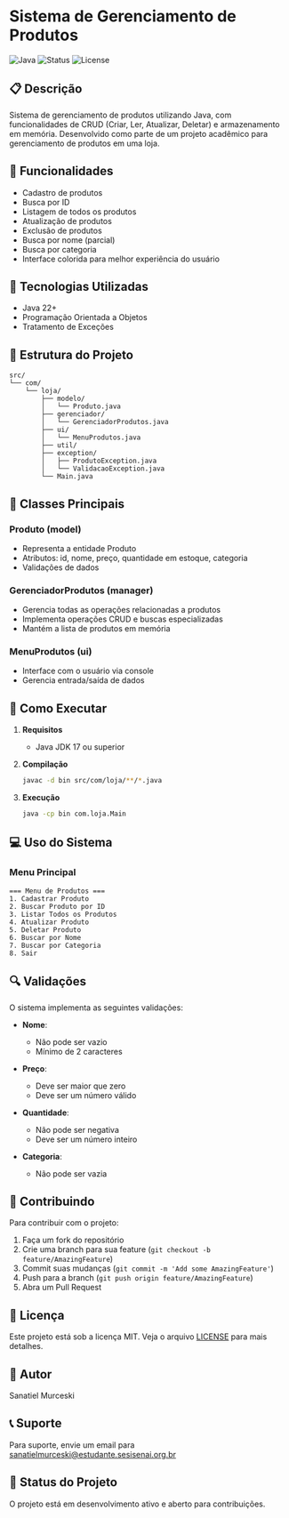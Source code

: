 # Sistema de Gerenciamento de Produtos

![Java](https://img.shields.io/badge/Java-17-orange)
![Status](https://img.shields.io/badge/Status-Stable-green)
![License](https://img.shields.io/badge/License-MIT-blue)

## 📋 Descrição
Sistema de gerenciamento de produtos utilizando Java, com funcionalidades de CRUD (Criar, Ler, Atualizar, Deletar) e armazenamento em memória. Desenvolvido como parte de um projeto acadêmico para gerenciamento de produtos em uma loja.
## 🎯 Funcionalidades

- Cadastro de produtos
- Busca por ID
- Listagem de todos os produtos
- Atualização de produtos
- Exclusão de produtos
- Busca por nome (parcial)
- Busca por categoria
- Interface colorida para melhor experiência do usuário

## 🔧 Tecnologias Utilizadas

- Java 22+
- Programação Orientada a Objetos
- Tratamento de Exceções

## 📁 Estrutura do Projeto

```
src/
└── com/
    └── loja/
        ├── modelo/
        │   └── Produto.java
        ├── gerenciador/
        │   └── GerenciadorProdutos.java
        ├── ui/
        │   └── MenuProdutos.java
        ├── util/
        ├── exception/
        │   ├── ProdutoException.java
        │   └── ValidacaoException.java
        └── Main.java
```

## 📌 Classes Principais

### Produto (model)
- Representa a entidade Produto
- Atributos: id, nome, preço, quantidade em estoque, categoria
- Validações de dados

### GerenciadorProdutos (manager)
- Gerencia todas as operações relacionadas a produtos
- Implementa operações CRUD e buscas especializadas
- Mantém a lista de produtos em memória

### MenuProdutos (ui)
- Interface com o usuário via console
- Gerencia entrada/saída de dados

## 🚀 Como Executar

1. **Requisitos**
    - Java JDK 17 ou superior

2. **Compilação**
   ```bash
   javac -d bin src/com/loja/**/*.java
   ```

3. **Execução**
   ```bash
   java -cp bin com.loja.Main
   ```

## 💻 Uso do Sistema

### Menu Principal
```
=== Menu de Produtos ===
1. Cadastrar Produto
2. Buscar Produto por ID
3. Listar Todos os Produtos
4. Atualizar Produto
5. Deletar Produto
6. Buscar por Nome
7. Buscar por Categoria
8. Sair
```

## 🔍 Validações

O sistema implementa as seguintes validações:

- **Nome**:
    - Não pode ser vazio
    - Mínimo de 2 caracteres

- **Preço**:
    - Deve ser maior que zero
    - Deve ser um número válido

- **Quantidade**:
    - Não pode ser negativa
    - Deve ser um número inteiro

- **Categoria**:
    - Não pode ser vazia

## 🤝 Contribuindo

Para contribuir com o projeto:

1. Faça um fork do repositório
2. Crie uma branch para sua feature (`git checkout -b feature/AmazingFeature`)
3. Commit suas mudanças (`git commit -m 'Add some AmazingFeature'`)
4. Push para a branch (`git push origin feature/AmazingFeature`)
5. Abra um Pull Request

## 📝 Licença

Este projeto está sob a licença MIT. Veja o arquivo [LICENSE](LICENSE) para mais detalhes.

## 👤 Autor

Sanatiel Murceski

## 📞 Suporte

Para suporte, envie um email para sanatielmurceski@estudante.sesisenai.org.br

## 🔄 Status do Projeto

O projeto está em desenvolvimento ativo e aberto para contribuições.
